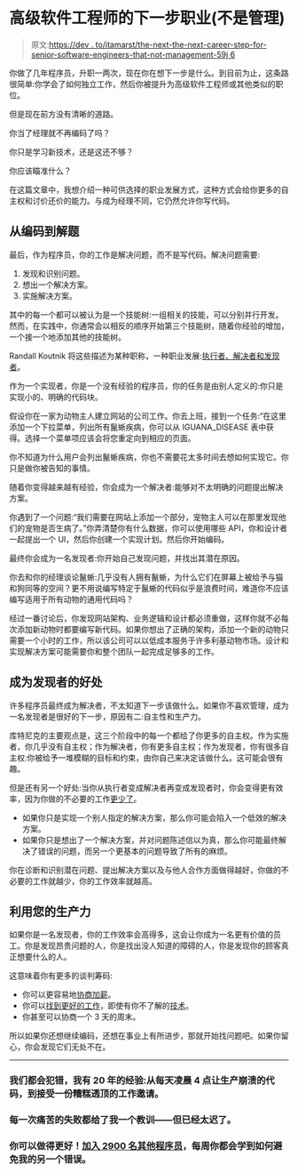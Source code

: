 # 高级软件工程师的下一步职业(不是管理)

> 原文:[https://dev . to/itamarst/the-next-the-next-career-step-for-senior-software-engineers-that-not-management-59j 6](https://dev.to/itamarst/the-next-career-step-for-senior-software-engineers-that-isnt-management-59j6)

你做了几年程序员，升职一两次，现在你在想下一步是什么。到目前为止，这条路很简单:你学会了如何独立工作，然后你被提升为高级软件工程师或其他类似的职位。

但是现在前方没有清晰的道路。

你当了经理就不再编码了吗？

你只是学习新技术，还是这还不够？

你应该瞄准什么？

在这篇文章中，我想介绍一种可供选择的职业发展方式，这种方式会给你更多的自主权和讨价还价的能力。与成为经理不同，它仍然允许你写代码。

## 从编码到解题

最后，作为程序员，你的工作是解决问题，而不是写代码。解决问题需要:

1.  发现和识别问题。
2.  想出一个解决方案。
3.  实施解决方案。

其中的每一个都可以被认为是一个技能树:一组相关的技能，可以分别并行开发。然而，在实践中，你通常会以相反的顺序开始第三个技能树，随着你经验的增加，一个接一个地添加其他的技能树。

Randall Koutnik 将这些描述为某种职称，一种职业发展:[执行者、解决者和发现者](https://dev.to/rkoutnik/implementers-solvers-and-finders-3f7a)。

作为一个实现者，你是一个没有经验的程序员，你的任务是由别人定义的:你只是实现小的、明确的代码块。

假设你在一家为动物主人建立网站的公司工作。你去上班，接到一个任务:“在这里添加一个下拉菜单，列出所有鬣蜥疾病，你可以从 IGUANA_DISEASE 表中获得。选择一个菜单项应该会将您重定向到相应的页面。

你不知道为什么用户会列出鬣蜥疾病，你也不需要花太多时间去想如何实现它。你只是做你被告知的事情。

随着你变得越来越有经验，你会成为一个解决者:能够对不太明确的问题提出解决方案。

你遇到了一个问题:“我们需要在网站上添加一个部分，宠物主人可以在那里发现他们的宠物是否生病了。”你弄清楚你有什么数据，你可以使用哪些 API，你和设计者一起提出一个 UI，然后你创建一个实现计划。然后你开始编码。

最终你会成为一名发现者:你开始自己发现问题，并找出其潜在原因。

你去和你的经理谈论鬣蜥:几乎没有人拥有鬣蜥，为什么它们在屏幕上被给予与猫和狗同等的空间？更不用说编写特定于鬣蜥的代码似乎是浪费时间，难道你不应该编写适用于所有动物的通用代码吗？

经过一番讨论后，你发现网站架构、业务逻辑和设计都必须重做，这样你就不必每次添加新动物时都要编写新代码。如果你想出了正确的架构，添加一个新的动物只需要一个小时的工作，所以该公司可以以低成本服务于许多利基动物市场。设计和实现解决方案可能需要你和整个团队一起完成足够多的工作。

## 成为发现者的好处

许多程序员最终成为解决者，不太知道下一步该做什么。如果你不喜欢管理，成为一名发现者是很好的下一步，原因有二:自主性和生产力。

库特尼克的主要观点是，这三个阶段中的每一个都给了你更多的自主权。作为实施者，你几乎没有自主权；作为解决者，你有更多自主权；作为发现者，你有很多自主权:你被给予一堆模糊的目标和约束，由你自己来决定该做什么。这可能会很有趣。

但是还有另一个好处:当你从执行者变成解决者再变成发现者时，你会变得更有效率，因为你做的不必要的工作[更少了](https://codewithoutrules.com/2016/08/25/the-01x-programmer/)。

*   如果你只是实现一个别人指定的解决方案，那么你可能会陷入一个低效的解决方案。
*   如果你只是想出了一个解决方案，并对问题陈述信以为真，那么你可能最终解决了错误的问题，而另一个更基本的问题导致了所有的麻烦。

你在诊断和识别潜在问题、提出解决方案以及与他人合作方面做得越好，你做的不必要的工作就越少，你的工作效率就越高。

## 利用您的生产力

如果你是一名发现者，你的工作效率会高得多，这会让你成为一名更有价值的员工。你是发现昂贵问题的人，你是找出没人知道的障碍的人，你是发现你的顾客真正想要什么的人。

这意味着你有更多的谈判筹码:

*   你可以更容易地[协商加薪](https://codewithoutrules.com/2018/08/22/engineer-a-raise/)。
*   你可以[找到更好的工作](https://codewithoutrules.com/2018/05/18/quit-your-shitty-job/)，即使有你不了解的[技术](https://codewithoutrules.com/2018/01/23/job-with-technology-you-dont-know/)。
*   你甚至可以协商一个 3 天的周末。

所以如果你还想继续编码，还想在事业上有所进步，那就开始找问题吧。如果你留心，你会发现它们无处不在。

* * *

### 我们都会犯错，我有 20 年的经验:从每天凌晨 4 点让生产崩溃的代码，到接受一份糟糕透顶的工作邀请。

### 每一次痛苦的失败都给了我一个教训——但已经太迟了。

### 你可以做得更好！[加入 2900 名其他程序员](https://codewithoutrules.com/softwareclown/?ref=dev.to)，每周你都会学到如何避免我的另一个错误。
